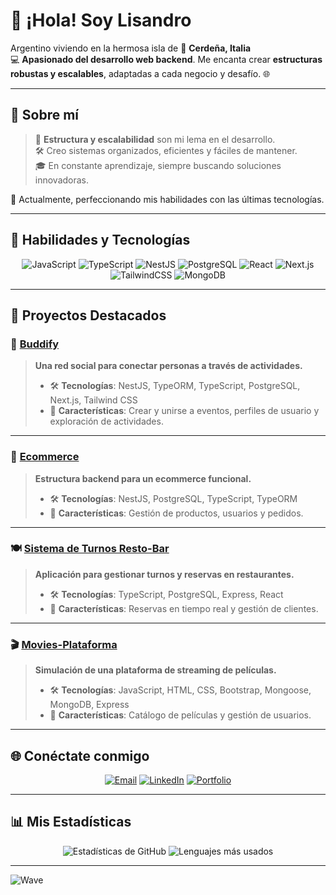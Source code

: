 # 👋 ¡Hola! Soy **Lisandro**  

Argentino viviendo en la hermosa isla de 🌴 **Cerdeña, Italia**  
💻 **Apasionado del desarrollo web backend**. Me encanta crear **estructuras robustas y escalables**, adaptadas a cada negocio y desafío. 🌐

---

## 🌟 **Sobre mí**  

> 🎯 **Estructura y escalabilidad** son mi lema en el desarrollo.  
> 🛠️ Creo sistemas organizados, eficientes y fáciles de mantener.  
> 🎓 En constante aprendizaje, siempre buscando soluciones innovadoras.  

📍 Actualmente, perfeccionando mis habilidades con las últimas tecnologías.  

---

## 🚀 **Habilidades y Tecnologías**  

<div align="center">
  <img src="https://img.shields.io/badge/-JavaScript-F7DF1E?style=for-the-badge&logo=javascript&logoColor=black" alt="JavaScript" />
  <img src="https://img.shields.io/badge/-TypeScript-007ACC?style=for-the-badge&logo=typescript&logoColor=white" alt="TypeScript" />
  <img src="https://img.shields.io/badge/-NestJS-E0234E?style=for-the-badge&logo=nestjs&logoColor=white" alt="NestJS" />
  <img src="https://img.shields.io/badge/-PostgreSQL-316192?style=for-the-badge&logo=postgresql&logoColor=white" alt="PostgreSQL" />
  <img src="https://img.shields.io/badge/-React-61DAFB?style=for-the-badge&logo=react&logoColor=black" alt="React" />
  <img src="https://img.shields.io/badge/-Next.js-000000?style=for-the-badge&logo=next.js&logoColor=white" alt="Next.js" />
  <img src="https://img.shields.io/badge/-TailwindCSS-38B2AC?style=for-the-badge&logo=tailwind-css&logoColor=white" alt="TailwindCSS" />
  <img src="https://img.shields.io/badge/-MongoDB-47A248?style=for-the-badge&logo=mongodb&logoColor=white" alt="MongoDB" />
</div>

---

## 📂 **Proyectos Destacados**  

### 🎉 [Buddify](https://github.com/Lisandro85/Buddify)  
> **Una red social para conectar personas a través de actividades.**  
> - 🛠 **Tecnologías**: NestJS, TypeORM, TypeScript, PostgreSQL, Next.js, Tailwind CSS  
> - 🌟 **Características**: Crear y unirse a eventos, perfiles de usuario y exploración de actividades.  

---

### 🛒 [Ecommerce](https://github.com/Lisandro85/ecommerceDeploy)  
> **Estructura backend para un ecommerce funcional.**  
> - 🛠 **Tecnologías**: NestJS, PostgreSQL, TypeScript, TypeORM  
> - 🌟 **Características**: Gestión de productos, usuarios y pedidos.

---

### 🍽️ [Sistema de Turnos Resto-Bar](https://github.com/Lisandro85/sistema-de-turnos-resto-bar)  
> **Aplicación para gestionar turnos y reservas en restaurantes.**  
> - 🛠 **Tecnologías**: TypeScript, PostgreSQL, Express, React  
> - 🌟 **Características**: Reservas en tiempo real y gestión de clientes.  

---

### 🎬 [Movies-Plataforma](https://github.com/Lisandro85/Movies-Plataforma)  
> **Simulación de una plataforma de streaming de películas.**  
> - 🛠 **Tecnologías**: JavaScript, HTML, CSS, Bootstrap, Mongoose, MongoDB, Express  
> - 🌟 **Características**: Catálogo de películas y gestión de usuarios.  

---

## 🌐 **Conéctate conmigo**  

<div align="center">
  <a href="mailto:lisandrobedotti@hotmail.com"><img src="https://img.shields.io/badge/-Email-D14836?style=for-the-badge&logo=gmail&logoColor=white" alt="Email"></a>
  <a href="https://www.linkedin.com/in/lisandro-bedotti-93733a299"><img src="https://img.shields.io/badge/-LinkedIn-0077B5?style=for-the-badge&logo=linkedin&logoColor=white" alt="LinkedIn"></a>
  <a href="https://bedottiwebsite.vercel.app">
  <img src="https://img.shields.io/badge/-Portfolio-1E90FF?style=for-the-badge&logo=internet-explorer&logoColor=white" alt="Portfolio">
</a>
</div>

---

## 📊 **Mis Estadísticas**  

<div align="center">
  <img src="https://github-readme-stats.vercel.app/api?username=Lisandro85&show_icons=true&theme=radical&count_private=true" alt="Estadísticas de GitHub" />
  <img src="https://github-readme-stats.vercel.app/api/top-langs/?username=Lisandro85&layout=compact&theme=radical" alt="Lenguajes más usados" />
</div>

---

![Wave](https://capsule-render.vercel.app/api?type=waving&color=gradient&height=100&section=footer)
